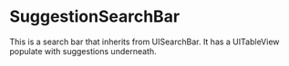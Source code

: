 # SuggestionSearchBar
This is a search bar that inherits from UISearchBar. It has a UITableView populate with suggestions underneath.
